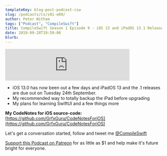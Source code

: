 ```yaml
---
templateKey: blog-post-podcast-csw
slug: /podcasts/cs/s01-e09/
author: Peter Witham
tags: ["Podcast", "CompileSwift"]
title: CompileSwift Season 1 Episode 9 - iOS 13 and iPadOS 13.1 Releases, Backing Up iPad Correctly, SwiftUI Plans
date: 2019-09-28T19:59:00
blurb: 
---
```


<iframe src="https://anchor.fm/compileswift/embed/episodes/iOS-13-and-iPadOS-13-1-Releases--Backing-Up-iPad-Correctly--SwiftUI-Plans-e5hdeh" height="102" width="400" frameborder="0" scrolling="no"></iframe>

- iOS 13.0 has now been out a few days and iPadOS 13 and the .1 releases are due out on Tuesday 24th September.
- My recommended way to totally backup the iPad before upgrading
- My plans for learning SwiftUI and a few things more

**My CodeNotes for iOS source-code:**
[https://github.com/GrfxGuru/CodeNotesForiOS](https://github.com/GrfxGuru/CodeNotesForiOS)

Let's get a conversation started, follow and tweet me [@CompileSwift](https://twitter.com/compileswift)

[Support this Podcast on Patreon](https://patreon.com/pwcom) for as little as $1 and help make it's future bright for everyone.
